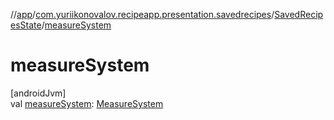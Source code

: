 //[app](../../../index.md)/[com.yuriikonovalov.recipeapp.presentation.savedrecipes](../index.md)/[SavedRecipesState](index.md)/[measureSystem](measure-system.md)

# measureSystem

[androidJvm]\
val [measureSystem](measure-system.md): [MeasureSystem](../../com.yuriikonovalov.recipeapp.application.entities/-measure-system/index.md)
